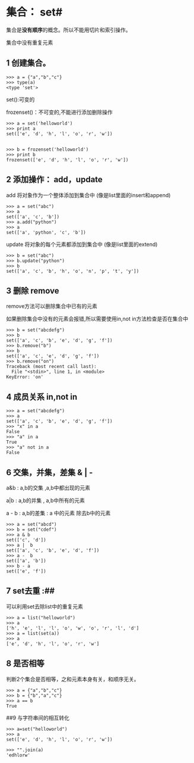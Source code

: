 

# 集合： set#

集合是**没有顺序**的概念。所以不能用切片和索引操作。 

集合中没有重复元素

## 1 创建集合。 ##

	>>> a = {"a","b","c"}
	>>> type(a)
	<type 'set'>
 

set():可变的


frozenset()：不可变的,不能进行添加删除操作

	
	
	>>> a = set('helloworld')
	>>> print a
	set(['e', 'd', 'h', 'l', 'o', 'r', 'w'])
 
	 
	>>> b = frozenset('helloworld') 
	>>> print b
	frozenset(['e', 'd', 'h', 'l', 'o', 'r', 'w'])
 
## 2 添加操作： add，update ##

add 将对象作为一个整体添加到集合中 (像是list里面的insert和append)


	>>> a = set("abc")
	>>> a
	set(['a', 'c', 'b'])
	>>> a.add("python")
	>>> a
	set(['a', 'python', 'c', 'b'])


update 将对象的每个元素都添加到集合中  (像是list里面的extend)

	>>> b = set("abc")
	>>> b.update("python")
	>>> b
	set(['a', 'c', 'b', 'h', 'o', 'n', 'p', 't', 'y'])

## 3 删除 remove ##
	
remove方法可以删除集合中已有的元素

如果删除集合中没有的元素会报错,所以需要使用in,not in方法检查是否在集合中

	>>> b = set("abcdefg")
	>>> b
	set(['a', 'c', 'b', 'e', 'd', 'g', 'f'])
	>>> b.remove("b")
	>>> b
	set(['a', 'c', 'e', 'd', 'g', 'f'])
	>>> b.remove("on")
	Traceback (most recent call last):
	  File "<stdin>", line 1, in <module>
	KeyError: 'on'

## 4 成员关系 in,not in ##
	
	>>> a = set("abcdefg")
	>>> a
	set(['a', 'c', 'b', 'e', 'd', 'g', 'f'])
	>>> "x" in a
	False
	>>> "a" in a 
	True
	>>> "a" not in a
	False


## 6 交集，并集，差集 & | - ##

 
a&b : a,b的交集 ,a,b中都出现的元素
 
a|b : a,b的并集 , a,b中所有的元素

a - b : a,b的差集 : a 中的元素 除去b中的元素
 

	
	>>> a = set("abcd") 
	>>> b = set("cdef")
	>>> a & b
	set(['c', 'd'])
	>>> a |  b
	set(['a', 'c', 'b', 'e', 'd', 'f'])
	>>> a -  b
	set(['a', 'b'])
	>>> b - a
	set(['e', 'f'])


## 7 set去重 :##

可以利用set去除list中的重复元素

	>>> a = list("helloworld")
	>>> a
	['h', 'e', 'l', 'l', 'o', 'w', 'o', 'r', 'l', 'd']
	>>> a = list(set(a))
	>>> a
	['e', 'd', 'h', 'l', 'o', 'r', 'w']


 

## 8 是否相等

判断2个集合是否相等，之和元素本身有关，和顺序无关。

	>>> a = {"a","b","c"}
	>>> b = {"b","a","c"}
	>>> a == b
	True


##9 与字符串间的相互转化

	>>> a=set("helloworld")
	>>> a
	set(['e', 'd', 'h', 'l', 'o', 'r', 'w'])

	>>> "".join(a)
	'edhlorw'
